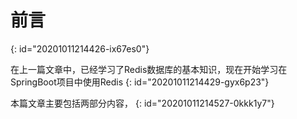 # 前言
{: id="20201011214426-ix67es0"}

在上一篇文章中，已经学习了Redis数据库的基本知识，现在开始学习在SpringBoot项目中使用Redis
{: id="20201011214429-gyx6p23"}

本篇文章主要包括两部分内容，
{: id="20201011214527-0kkk1y7"}
